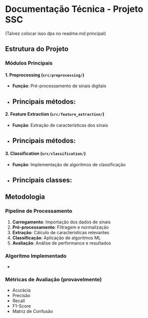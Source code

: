 # Documentação Técnica - Projeto SSC
(Talvez colocar isso dps no readme.md principal)
## Estrutura do Projeto

### Módulos Principais

#### 1. Preprocessing (`src/preprocessing/`)
- **Função**: Pré-processamento de sinais digitais
- **Principais métodos**:
  - 

#### 2. Feature Extraction (`src/feature_extraction/`)
- **Função**: Extração de características dos sinais
- **Principais métodos**:
  - 

#### 3. Classification (`src/classification/`)
- **Função**: Implementação de algoritmos de classificação
- **Principais classes**:
  - 

## Metodologia

### Pipeline de Processamento
1. **Carregamento**: Importação dos dados de sinais
2. **Pré-processamento**: Filtragem e normalização
3. **Extração**: Cálculo de características relevantes
4. **Classificação**: Aplicação de algoritmos ML
5. **Avaliação**: Análise de performance e resultados

### Algoritmo Implementado
- 

### Métricas de Avaliação (provavelmente)
- Acurácia
- Precisão
- Recall
- F1-Score
- Matriz de Confusão
